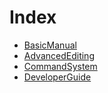 # Index
* [BasicManual](./BasicManual/index.md)
* [AdvancedEditing](./AdvancedEditing/index.md)
* [CommandSystem](./CommandSystem/index.md)
* [DeveloperGuide](./DeveloperGuide/index.md)
